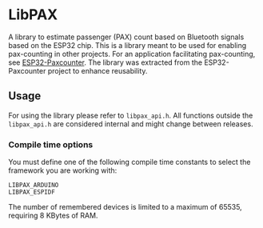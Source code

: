 # LibPAX

A library to estimate passenger (PAX) count based on Bluetooth signals based on the ESP32 chip.
This is a library meant to be used for enabling pax-counting in other projects.
For an application facilitating pax-counting, see [ESP32-Paxcounter](https://github.com/cyberman54/ESP32-Paxcounter).
The library was extracted from the ESP32-Paxcounter project to enhance reusability.

## Usage

For using the library please refer to `libpax_api.h`.
All functions outside the `libpax_api.h` are considered internal and might change between releases.

### Compile time options

You must define one of the following compile time constants to select the framework you are working with:
```
LIBPAX_ARDUINO
LIBPAX_ESPIDF
```

The number of remembered devices is limited to a maximum of 65535, requiring 8 KBytes of RAM.
